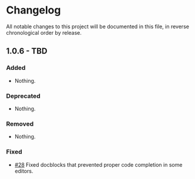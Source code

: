 # Changelog

All notable changes to this project will be documented in this file, in reverse chronological order by release.

## 1.0.6 - TBD

### Added

- Nothing.

### Deprecated

- Nothing.

### Removed

- Nothing.

### Fixed

- [#28](https://github.com/zendframework/ZendService_Apple_Apns/pull/28) Fixed docblocks
  that prevented proper code completion in some editors.
